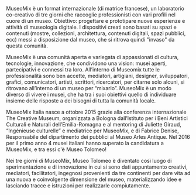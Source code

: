 MuseoMix è un format internazionale (di matrice francese), un laboratorio co-creativo di tre giorni che raccoglie professionisti con vari profili nel cuore di un museo. Obiettivo: progettare e prototipare nuove esperienze e attività di museologia digitale.
I dispositivi creati sono basati su spazi e contenuti (mostre, collezioni, architettura, contenuti digitali, spazi pubblici, ecc) messi a disposizione dal museo, che si ritrova quindi "invaso" da questa comunità.

MuseoMix è una comunità aperta e variegata di appassionati di cultura, tecnologie, innovazione, che condividono una vision: musei aperti, partecipativi e connessi tra loro.
All’interno di Museomix tutte le professionalità sono ben accette, mediatori, artigiani, designer, sviluppatori, grafici, comunicatori, artisti, scrittori, ricercatori, per citarne solo alcuni, si ritrovano all’interno di un museo per “mixarlo”.
MuseoMix è un modo diverso di vivere i musei, che ha tra i suoi obiettivi quello di individuare insieme delle risposte a dei bisogni di tutta la comunità locale.

MuseoMix Italia nasce a ottobre 2015 grazie alla conferenza internazionale The Creative Museum, organizzata a Bologna dall’Istituto per i Beni Artistici Culturali e Naturali dell’Emilia-Romagna e al mentoring di Juliette Giraud, “Ingénieuse culturelle” e mediatrice per MuseoMix, e di Fabrice Denise, Responsabile del dipartimento dei pubblici al Museo Arles Antique. 
Nel 2016 per il primo anno 4 musei italiani hanno superato la candidatura a MuseoMix, e tra essi c'è Museo Tolomeo!

Nei tre giorni di MuseoMix, Museo Tolomeo è diventato così luogo di sperimentazione e di innovazione in cui si sono dati appuntamento creativi, mediatori, facilitatori, ingegnosi provenienti da tre continenti per dare vita ad una nuova e coinvolgente dimensione del museo, materializzando idee e lasciando tracce e istruzioni per realizzarle compiutamente.
